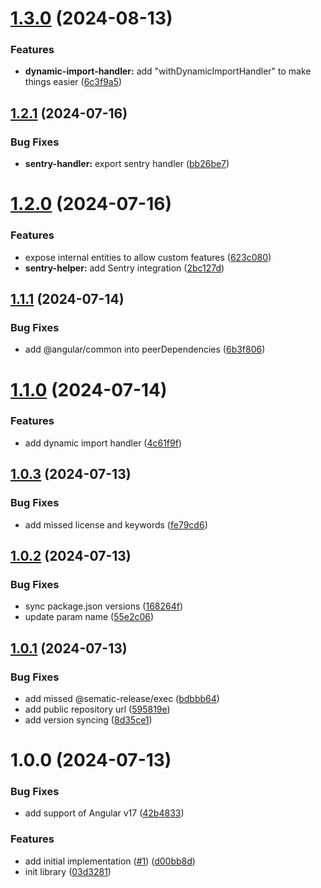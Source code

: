 # [1.3.0](https://github.com/ms-dosx86/ng-error-handlers/compare/v1.2.1...v1.3.0) (2024-08-13)


### Features

* **dynamic-import-handler:** add "withDynamicImportHandler" to make things easier ([6c3f9a5](https://github.com/ms-dosx86/ng-error-handlers/commit/6c3f9a541f21a8428a5b4eb1e9ab332f89d7f4df))

## [1.2.1](https://github.com/ms-dosx86/ng-error-handlers/compare/v1.2.0...v1.2.1) (2024-07-16)


### Bug Fixes

* **sentry-handler:** export sentry handler ([bb26be7](https://github.com/ms-dosx86/ng-error-handlers/commit/bb26be7925cd0421916cf037632b24fb1454813f))

# [1.2.0](https://github.com/ms-dosx86/ng-error-handlers/compare/v1.1.1...v1.2.0) (2024-07-16)


### Features

* expose internal entities to allow custom features ([623c080](https://github.com/ms-dosx86/ng-error-handlers/commit/623c08030c6a624037e3eb301a051bac5d918781))
* **sentry-helper:** add Sentry integration ([2bc127d](https://github.com/ms-dosx86/ng-error-handlers/commit/2bc127dc29f9582c21ccc8306459ebd038b0f45e))

## [1.1.1](https://github.com/ms-dosx86/ng-error-handlers/compare/v1.1.0...v1.1.1) (2024-07-14)


### Bug Fixes

* add @angular/common into peerDependencies ([6b3f806](https://github.com/ms-dosx86/ng-error-handlers/commit/6b3f806010cb2b543b9bda2ddc49ad06f9c851de))

# [1.1.0](https://github.com/ms-dosx86/ng-error-handlers/compare/v1.0.3...v1.1.0) (2024-07-14)


### Features

* add dynamic import handler ([4c61f9f](https://github.com/ms-dosx86/ng-error-handlers/commit/4c61f9f46b3b8902a6c8300527ee9694d070d659))

## [1.0.3](https://github.com/ms-dosx86/ng-error-handlers/compare/v1.0.2...v1.0.3) (2024-07-13)


### Bug Fixes

* add missed license and keywords ([fe79cd6](https://github.com/ms-dosx86/ng-error-handlers/commit/fe79cd6e4d30a9f5d0886c9ecc96b951764d8c8d))

## [1.0.2](https://github.com/ms-dosx86/ng-error-handlers/compare/v1.0.1...v1.0.2) (2024-07-13)


### Bug Fixes

* sync package.json versions ([168264f](https://github.com/ms-dosx86/ng-error-handlers/commit/168264fdbb250b690f78fe6fb2f142e0a74a0038))
* update param name ([55e2c06](https://github.com/ms-dosx86/ng-error-handlers/commit/55e2c06d894344789bad5d159bfacee076fb861a))

## [1.0.1](https://github.com/ms-dosx86/ng-error-handlers/compare/v1.0.0...v1.0.1) (2024-07-13)


### Bug Fixes

* add missed @sematic-release/exec ([bdbbb64](https://github.com/ms-dosx86/ng-error-handlers/commit/bdbbb6438f8dddc194e4f013ed58e397f855a7d7))
* add public repository url ([595819e](https://github.com/ms-dosx86/ng-error-handlers/commit/595819e6f8107d195de23d8cef4afc8ae7e17ee3))
* add version syncing ([8d35ce1](https://github.com/ms-dosx86/ng-error-handlers/commit/8d35ce16c1e83eb028e95b85e1e49f41091d666f))

# 1.0.0 (2024-07-13)


### Bug Fixes

* add support of Angular v17 ([42b4833](https://github.com/ms-dosx86/ng-error-handlers/commit/42b4833474e238e87040b1926d28ea171fbe9517))


### Features

* add initial implementation ([#1](https://github.com/ms-dosx86/ng-error-handlers/issues/1)) ([d00bb8d](https://github.com/ms-dosx86/ng-error-handlers/commit/d00bb8d41c78919de92c5ce2e764d3bddf31cac7))
* init library ([03d3281](https://github.com/ms-dosx86/ng-error-handlers/commit/03d328174c243a5cf88be1926790793a2e51cf30))
